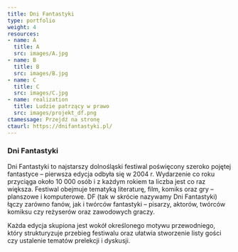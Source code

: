 ```yaml
---
title: Dni Fantastyki
type: portfolio
weight: 4
resources:
- name: A
  title: A
  src: images/A.jpg
- name: B
  title: B
  src: images/B.jpg
- name: C
  title: C
  src: images/C.jpg
- name: realization
  title: Ludzie patrzący w prawo
  src: images/projekt_df.png
ctamessage: Przejdź na stronę
ctaurl: https://dnifantastyki.pl/
---
```


### Dni Fantastyki

Dni Fantastyki to najstarszy dolnośląski festiwal poświęcony szeroko pojętej fantastyce – pierwsza edycja odbyła się w 2004 r. Wydarzenie co roku przyciąga około 10 000 osób i z każdym rokiem ta liczba jest co raz większa. Festiwal obejmuje tematyką literaturę, film, komiks oraz gry – planszowe i komputerowe. DF (tak w skrócie nazywamy Dni Fantastyki) łączy zarówno fanów, jak i twórców fantastyki – pisarzy, aktorów, twórców komiksu czy reżyserów oraz zawodowych graczy.

Każda edycja skupiona jest wokół określonego motywu przewodniego, który strukturyzuje przebieg festiwalu oraz ułatwia stworzenie listy gości czy ustalenie tematów prelekcji i dyskusji.
